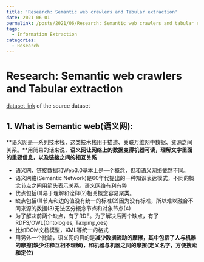 ```yaml
---
title: 'Research: Semantic web crawlers and Tabular extraction'
date: 2021-06-01
permalink: /posts/2021/06/Research: Semantic web crawlers and tabular extraction/
tags:
  - Information Extraction
categories:
  - Research
---
```



Research: Semantic web crawlers and Tabular extraction
======

[dataset link](https://github.com/allenai/SciREX) of the source dataset

## 1. What is Semantic web(语义网):

**语义网是一系列技术栈，这类技术栈用于描述、关联万维网中数据、资源之间关系。**用简易的话来说，**语义网让网络上的数据变得机器可读，理解文字里面的重要信息，以及链接之间的相互关系**

- 语义网，链接数据和Web3.0基本上是一个概念，但和语义网络截然不同。
- 语义网络(Semantic Network)是60年代提出的一种知识表达模式，不同的概念节点之间用箭头表示关系。语义网络有利有弊
- 优点包括(1)易于理解和诠释(2)相关概念容易聚类。
- 缺点包括(1)节点和边的值没有统一的标准(2)因为没有标准，所以难以融合不同来源的数据(3)无法区分概念节点和对象节点(4)
- 为了解决前两个缺点，有了RDF。为了解决后两个缺点，有了RDFS/OWL(Ontologies, Taxpmp,oes)
- 比如DOM文档模型，XML等统一的格式
- 用另外一个比喻，语义网的目的是**减少数据流动的摩擦，其中包括了人与机器的摩擦(缺少注释互相不理解)，和机器与机器之间的摩擦(定义名字，方便搜索和定位)**
